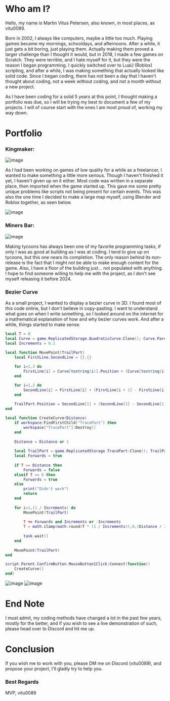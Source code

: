 # Who am I?
Hello, my name is Martin Vitus Petersen, also known, in most places, as vitu0089.

Born in 2002, I always like computers, maybe a little too much. Playing games became my mornings, schooldays, and afternoons. After a while, it just gets a bit boring, just playing them. Actually making them proved a larger challenge than I thought it would, but in 2018, I made a few games on Scratch. They were terrible, and I hate myself for it, but they were the reason I began programming. I quickly switched over to LuaU (Roblox) scripting, and after a while, I was making something that actually looked like solid code. Since I began coding, there has not been a day that I haven't thought about coding, not a week without coding, and not a month without a new project.

As I have been coding for a solid 5 years at this point, I thought making a portfolio was due, so I will be trying my best to document a few of my projects. I will of course start with the ones I am most proud of, working my way down.

# Portfolio
### Kingmaker:
![image](https://github.com/vitu0089/RobloxPortfolio/assets/86110418/e89de738-6d28-467c-b2e4-32bf873c8ba3)

As I had been working on games of low quality for a while as a freelancer, I wanted to make something a little more serious. Though I haven't finished it yet, I haven't given up on it either. Most code was written in a separate place, then imported when the game started up. This gave me some pretty unique problems like scripts not being present for certain events. This was also the one time I decided to make a large map myself, using Blender and Roblox together, as seen below.

![image](https://github.com/vitu0089/RobloxPortfolio/assets/86110418/4e127985-55a1-49ca-bee0-1073ac929b6e)

### Miners Bar:
![image](https://github.com/vitu0089/RobloxPortfolio/assets/86110418/22833048-af7a-424b-9b75-1c58f1d48d2d)

Making tycoons has always been one of my favorite programming tasks, if only I was as good at building as I was at coding. I tend to give up on tycoons, but this one nears its completion. The only reason behind its non-release is the fact that I might not be able to make enough content for the game. Also, I have a floor of the building just... not populated with anything. I hope to find someone willing to help me with the project, as I don't see myself releasing it before 2024.

### Bezier Curve
As a small project, I wanted to display a bezier curve in 3D. I found most of this code online, but I don't believe in copy-pasting. I want to understand what goes on when I write something, so I looked around on the internet for a mathematical explanation of how and why bezier curves work. And after a while, things started to make sense.

```lua
local T = 0
local Curve = game.ReplicatedStorage.QuadraticCurve:Clone(); Curve.Parent = workspace
local Increments = 0.1

local function MovePoint(TrailPart)
	local FirstLine,SecondLine = {},{}
	
	for i=1,3 do
		FirstLine[i] = Curve[tostring(i)].Position + (Curve[tostring(i + 1)].Position - Curve[tostring(i)].Position) * T
	end

	for i=1,2 do
		SecondLine[i] = FirstLine[i] + (FirstLine[i + 1] - FirstLine[i]) * T
	end
	
	TrailPart.Position = SecondLine[1] + (SecondLine[2] - SecondLine[1]) * T
end

local function CreateCurve(Distance)
	if workspace:FindFirstChild("TracePart") then
		workspace["TracePart"]:Destroy()
	end
	
	Distance = Distance or 1
	
	local TrailPart = game.ReplicatedStorage.TracePart:Clone(); TrailPart.Parent = workspace
	local Forwards = true
	
	if T == Distance then
		Forwards = false
	elseif T == 0 then
		Forwards = true
	else
		print("Didn't work")
		return
	end
	
	for i=1,(1 / Increments) do
		MovePoint(TrailPart)
		
		T += Forwards and Increments or -Increments
		T = math.clamp(math.round(T * (1 / Increments)),0,(Distance / Increments)) / (1 / Increments)
		
		task.wait()
	end
	
	MovePoint(TrailPart)
end

script.Parent.ConfirmButton.MouseButton1Click:Connect(function()
	CreateCurve()
end)
```
![image](https://github.com/vitu0089/RobloxPortfolio/assets/86110418/5b347051-1683-4483-907f-922b7ad71c43)
![image](https://github.com/vitu0089/RobloxPortfolio/assets/86110418/e8e51449-6f00-43d3-a40b-6cbed5b65503)

# End Note
I must admit, my coding methods have changed a lot in the past few years, mostly for the better, and if you wish to see a live demonstration of such, please head over to Discord and hit me up.

# Conclusion
If you wish me to work with you, please DM me on Discord (vitu0089), and propose your project, I'll gladly try to help you.



### Best Regards
MVP, vitu0089
